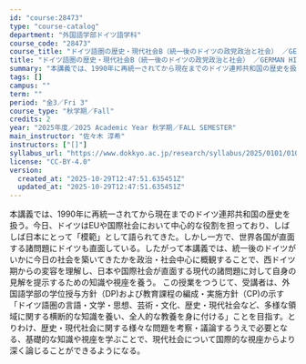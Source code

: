 ```yaml
---
id: "course:28473"
type: "course-catalog"
department: "外国語学部ドイツ語学科"
course_code: "28473"
course_title: "ドイツ語圏の歴史・現代社会B（統一後のドイツの政党政治と社会） ／GERMAN HISTORY AND CONTEMPORARY SOCIETY B"
title: "ドイツ語圏の歴史・現代社会B（統一後のドイツの政党政治と社会） ／GERMAN HISTORY AND CONTEMPORARY SOCIETY B"
summary: "本講義では、1990年に再統一されてから現在までのドイツ連邦共和国の歴史を扱う。今日、ドイツはEUや国際社会において中心的な役割を担っており、しばしば日本にとって「模範」として語られてきた。しかし一方で、世界各国が直面する諸問題にドイツも直…"
tags: []
campus: ""
term: ""
period: "金3／Fri 3"
course_type: "秋学期／Fall"
credits: 2
year: "2025年度／2025 Academic Year 秋学期／FALL SEMESTER"
main_instructor: "佐々木 淳希"
instructors: ["[]"]
syllabus_url: "https://www.dokkyo.ac.jp/research/syllabus/2025/0101/0101_28473_ja_JP.html"
license: "CC-BY-4.0"
version:
  created_at: "2025-10-29T12:47:51.635451Z"
  updated_at: "2025-10-29T12:47:51.635451Z"
---
```

本講義では、1990年に再統一されてから現在までのドイツ連邦共和国の歴史を扱う。今日、ドイツはEUや国際社会において中心的な役割を担っており、しばしば日本にとって「模範」として語られてきた。しかし一方で、世界各国が直面する諸問題にドイツも直面している。したがって本講義では、統一後のドイツがいかに今日の社会を築いてきたかを政治・社会中心に概観することで、西ドイツ期からの変容を理解し、日本や国際社会が直面する現代の諸問題に対して自身の見解を提示するための知識や視座を養う。 この授業をつうじて、受講者は、外国語学部の学位授与方針（DP)および教育課程の編成・実施方針（CP)の示す「ドイツ語圏の言語・文学・思想、芸術・文化、歴史・現代社会など、多様な領域に関する横断的な知識を養い、全人的な教養を身に付ける」ことを目指す。とりわけ、歴史・現代社会に関する様々な問題を考察・議論するうえで必要となる、基礎的な知識や視座を学ぶことで、現代社会について国際的な視座からより深く論じることができるようになる。
